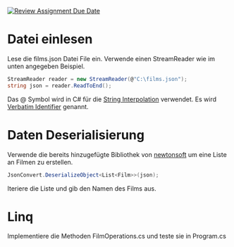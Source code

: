 [![Review Assignment Due Date](https://classroom.github.com/assets/deadline-readme-button-24ddc0f5d75046c5622901739e7c5dd533143b0c8e959d652212380cedb1ea36.svg)](https://classroom.github.com/a/B4g0WUIu)
# Datei einlesen
Lese die films.json Datei File ein.
Verwende einen StreamReader wie im unten angegeben Beispiel.

~~~csharp
StreamReader reader = new StreamReader(@"C:\films.json");
string json = reader.ReadToEnd();
~~~

Das @ Symbol wird in C# für die [String Interpolation](https://en.wikipedia.org/wiki/String_interpolation) verwendet. Es
wird [Verbatim Identifier](https://learn.microsoft.com/en-us/dotnet/csharp/language-reference/tokens/verbatim) genannt.

# Daten Deserialisierung

Verwende die bereits hinzugefügte Bibliothek von [newtonsoft](https://www.newtonsoft.com/json) um eine Liste an Filmen zu erstellen.

~~~csharp
JsonConvert.DeserializeObject<List<Film>>(json);
~~~

Iteriere die Liste und gib den Namen des Films aus.

# Linq

Implementiere die Methoden FilmOperations.cs und teste sie in Program.cs
